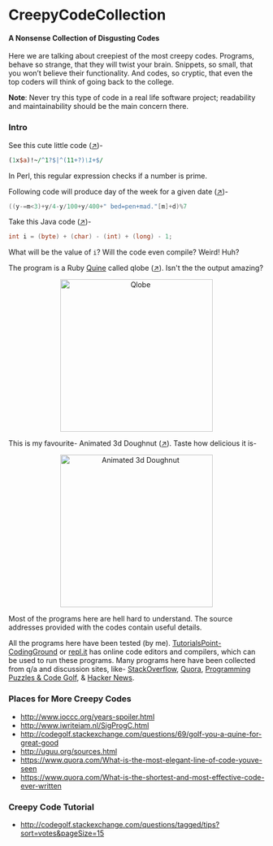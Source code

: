 # CreepyCodeCollection
#### A Nonsense Collection of Disgusting Codes

Here we are talking about creepiest of the most creepy codes. Programs, behave so strange, that they will twist your brain. Snippets, so small, that you won’t believe their functionality. And codes, so cryptic, that even the top coders will think of going back to the college.

**Note**: Never try this type of code in a real life software project; readability and maintainability should be the main concern there.

### Intro
See this cute little code ([↗](https://github.com/MinhasKamal/CreepyCodeCollection/blob/master/check_prime.pl))-

``` PL
(1x$a)!~/^1?$|^(11+?)\1+$/
```

In Perl, this regular expression checks if a number is prime.

Following code will produce day of the week for a given date ([↗](https://github.com/MinhasKamal/CreepyCodeCollection/blob/master/day_of_week.c))-

``` C
((y-=m<3)+y/4-y/100+y/400+" bed=pen+mad."[m]+d)%7
```

Take this Java code ([↗](https://github.com/MinhasKamal/CreepyCodeCollection/blob/master/confusion.java))-

``` Java
int i = (byte) + (char) - (int) + (long) - 1;
```

What will be the value of `i`? Will the code even compile? Weird! Huh?

The program is a Ruby [Quine](https://en.wikipedia.org/wiki/Quine_(computing)) called qlobe ([↗](https://github.com/MinhasKamal/CreepyCodeCollection/blob/master/qlobe.rb)). Isn't the the output amazing?

  <div align="center">
    <img src="https://cloud.githubusercontent.com/assets/5456665/21362343/258441bc-c712-11e6-88bf-f8f02a028ad3.gif" alt="Qlobe" height="300" width=auto/>
  </div>

This is my favourite- Animated 3d Doughnut ([↗](https://github.com/MinhasKamal/CreepyCodeCollection/blob/master/animated_3d_doughnut.c)). Taste how delicious it is-

  <div align="center">
    <img src="https://cloud.githubusercontent.com/assets/5456665/21362492/c976724a-c712-11e6-9773-03e80f8ba598.gif" alt="Animated 3d Doughnut" height="300" width=auto/>
  </div>

Most of the programs here are hell hard to understand. The source addresses provided with the codes contain useful details. 

All the programs here have been tested (by me). [TutorialsPoint-CodingGround](https://www.tutorialspoint.com/codingground.htm) or [repl.it](https://repl.it/languages) has online code editors and compilers, which can be used to run these programs. Many programs here have been collected from q/a and discussion sites, like- [StackOverflow](stackoverflow.com), [Quora](https://www.quora.com/), [Programming Puzzles & Code Golf](http://codegolf.stackexchange.com/), & [Hacker News](https://news.ycombinator.com/news).

### Places for More Creepy Codes
- http://www.ioccc.org/years-spoiler.html
- http://www.iwriteiam.nl/SigProgC.html
- http://codegolf.stackexchange.com/questions/69/golf-you-a-quine-for-great-good
- http://uguu.org/sources.html
- https://www.quora.com/What-is-the-most-elegant-line-of-code-youve-seen
- https://www.quora.com/What-is-the-shortest-and-most-effective-code-ever-written

### Creepy Code Tutorial
- http://codegolf.stackexchange.com/questions/tagged/tips?sort=votes&pageSize=15
